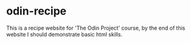 # odin-recipe

This is a recipe website for 'The Odin Project' course,
by the end of this website I should demonstrate basic html skills.
